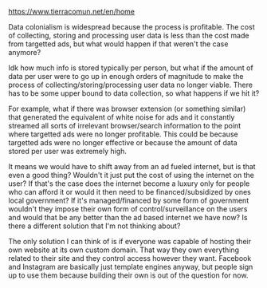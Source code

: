 https://www.tierracomun.net/en/home

Data colonialism is widespread because the process is profitable. The cost of collecting, storing and processing user data is less than the cost made from targetted ads, but what would happen if that weren't the case anymore?

Idk how much info is stored typically per person, but what if the amount of data per user were to go up in enough orders of magnitude to make the process of collecting/storing/processing user data no longer viable. There has to be some upper bound to data collection, so what happens if we hit it?

For example, what if there was browser extension (or something similar) that generated the equivalent of white noise for ads and it constantly streamed all sorts of irrelevant browser/search information to the point where targetted ads were no longer profitable. This could be because targetted ads were no longer effective or because the amount of data stored per user was extremely high.

It means we would have to shift away from an ad fueled internet, but is that even a good thing? Wouldn't it just put the cost of using the internet on the user? If that's the case does the internet become a luxury only for people who can afford it or would it then need to be financed/subsidized by ones local government? If it's managed/financed by some form of government wouldn't they impose their own form of control/surveillance on the users and would that be any better than the ad based internet we have now? Is there a different solution that I'm not thinking about?


The only solution I can think of is if everyone was capable of hosting their own website at its own custom domain. That way they own everything related to their site and they control access however they want. Facebook and Instagram are basically just template engines anyway, but people sign up to use them because building their own is out of the question for now.